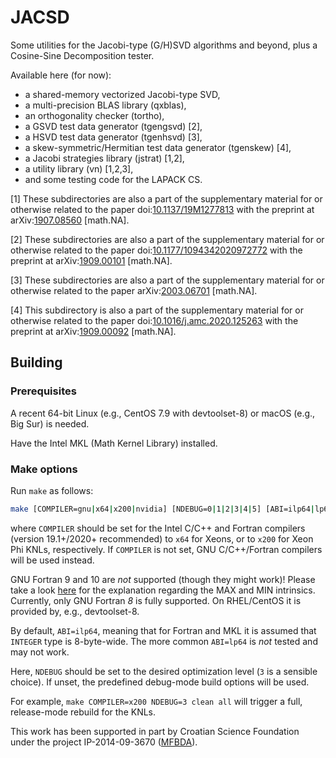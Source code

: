 # JACSD
Some utilities for the Jacobi-type (G/H)SVD algorithms and beyond, plus a Cosine-Sine Decomposition tester.

Available here (for now):
* a shared-memory vectorized Jacobi-type SVD,
* a multi-precision BLAS library (qxblas),
* an orthogonality checker (tortho),
* a GSVD test data generator (tgengsvd) \[2\],
* a HSVD test data generator (tgenhsvd) \[3\],
* a skew-symmetric/Hermitian test data generator (tgenskew) \[4\],
* a Jacobi strategies library (jstrat) \[1,2\],
* a utility library (vn) \[1,2,3\],
* and some testing code for the LAPACK CS.

\[1\] These subdirectories are also a part of the supplementary material for or otherwise related to the paper doi:[10.1137/19M1277813](https://doi.org/10.1137/19M1277813 "The LAPW Method with Eigendecomposition Based on the Hari–Zimmermann Generalized Hyperbolic SVD") with the preprint at arXiv:[1907.08560](https://arxiv.org/abs/1907.08560 "The LAPW method with eigendecomposition based on the Hari–Zimmermann generalized hyperbolic SVD") \[math.NA\].

\[2\] These subdirectories are also a part of the supplementary material for or otherwise related to the paper doi:[10.1177/1094342020972772](https://doi.org/10.1177/1094342020972772 "Implicit Hari–Zimmermann algorithm for the generalized SVD on the GPUs") with the preprint at arXiv:[1909.00101](https://arxiv.org/abs/1909.00101 "An implicit Hari–Zimmermann algorithm for the generalized SVD on the GPUs") \[math.NA\].

\[3\] These subdirectories are also a part of the supplementary material for or otherwise related to the paper arXiv:[2003.06701](https://arxiv.org/abs/2003.06701 "A Kogbetliantz-type algorithm for the hyperbolic SVD") \[math.NA\].

\[4\] This subdirectory is also a part of the supplementary material for or otherwise related to the paper doi:[10.1016/j.amc.2020.125263](https://doi.org/10.1016/j.amc.2020.125263 "The antitriangular factorization of skew-symmetric matrices") with the preprint at arXiv:[1909.00092](https://arxiv.org/abs/1909.00092 "The antitriangular factorization of skew-symmetric matrices") \[math.NA\].

## Building

### Prerequisites

A recent 64-bit Linux (e.g., CentOS 7.9 with devtoolset-8) or macOS (e.g., Big Sur) is needed.

Have the Intel MKL (Math Kernel Library) installed.

### Make options

Run ``make`` as follows:
```bash
make [COMPILER=gnu|x64|x200|nvidia] [NDEBUG=0|1|2|3|4|5] [ABI=ilp64|lp64] [all|clean|help]
```
where ``COMPILER`` should be set for the Intel C/C++ and Fortran compilers (version 19.1+/2020+ recommended) to ``x64`` for Xeons, or to ``x200`` for Xeon Phi KNLs, respectively.
If ``COMPILER`` is not set, GNU C/C++/Fortran compilers will be used instead.

GNU Fortran 9 and 10 are *not* supported (though they might work)!
Please take a look [here](https://gcc.gnu.org/gcc-9/changes.html) for the explanation regarding the MAX and MIN intrinsics.
Currently, only GNU Fortran *8* is fully supported.
On RHEL/CentOS it is provided by, e.g., devtoolset-8.

By default, ``ABI=ilp64``, meaning that for Fortran and MKL it is assumed that ``INTEGER`` type is 8-byte-wide.
The more common ``ABI=lp64`` is *not* tested and may not work.

Here, ``NDEBUG`` should be set to the desired optimization level (``3`` is a sensible choice).
If unset, the predefined debug-mode build options will be used.

For example, ``make COMPILER=x200 NDEBUG=3 clean all`` will trigger a full, release-mode rebuild for the KNLs.

This work has been supported in part by Croatian Science Foundation under the project IP-2014-09-3670 ([MFBDA](https://web.math.pmf.unizg.hr/mfbda/)).
